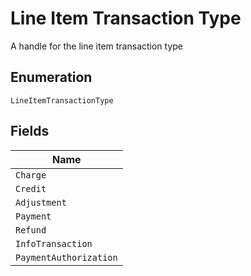 
# Line Item Transaction Type

A handle for the line item transaction type

## Enumeration

`LineItemTransactionType`

## Fields

| Name |
|  --- |
| `Charge` |
| `Credit` |
| `Adjustment` |
| `Payment` |
| `Refund` |
| `InfoTransaction` |
| `PaymentAuthorization` |


